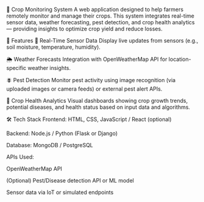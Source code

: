 🌾 Crop Monitoring System
A web application designed to help farmers remotely monitor and manage their crops. This system integrates real-time sensor data, weather forecasting, pest detection, and crop health analytics — providing insights to optimize crop yield and reduce losses.

🚀 Features
📡 Real-Time Sensor Data
Display live updates from sensors (e.g., soil moisture, temperature, humidity).

🌦️ Weather Forecasts
Integration with OpenWeatherMap API for location-specific weather insights.

🪰 Pest Detection
Monitor pest activity using image recognition (via uploaded images or camera feeds) or external pest alert APIs.

🌱 Crop Health Analytics
Visual dashboards showing crop growth trends, potential diseases, and health status based on input data and algorithms.

🛠️ Tech Stack
Frontend: HTML, CSS, JavaScript / React (optional)

Backend: Node.js / Python (Flask or Django)

Database: MongoDB / PostgreSQL

APIs Used:

OpenWeatherMap API

(Optional) Pest/Disease detection API or ML model

Sensor data via IoT or simulated endpoints
